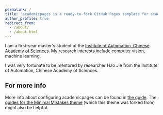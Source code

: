 ```yaml
---
permalink: /
title: "academicpages is a ready-to-fork GitHub Pages template for academic personal websites"
author_profile: true
redirect_from: 
  - /about/
  - /about.html
---
```


I am a first-year master's student at the [Institute of Automation, Chinese Academy of Sciences](https://ia.cas.cn/). My research interests include computer vision, machine learning.

I was very fortunate to be mentored by researcher Hao Jie from the Institute of Automation, Chinese Academy of Sciences.

For more info
------
More info about configuring academicpages can be found in [the guide](https://academicpages.github.io/markdown/). The [guides for the Minimal Mistakes theme](https://mmistakes.github.io/minimal-mistakes/docs/configuration/) (which this theme was forked from) might also be helpful.
